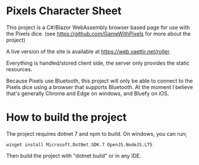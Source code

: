 ﻿# Pixels Character Sheet

This project is a C#/Blazor WebAssembly browser based page for use with the Pixels dice.
(see https://github.com/GameWithPixels for more about the project)

A live version of the site is available at https://web.vaettir.net/roller.

Everything is handled/stored client side, the server only provides the static resources.

Because Pixels use Bluetooth, this project will only be able to connect to the Pixels dice using a browser that supports
Bluetooth. At the moment I believe that's generally Chrome and Edge on windows, and Bluefy on iOS.

# How to build the project

The project requires dotnet 7 and npm to build.  On windows, you can run;
```
winget install Microsoft.DotNet.SDK.7 OpenJS.NodeJS.LTS
```

Then build the project with "dotnet build" or in any IDE.